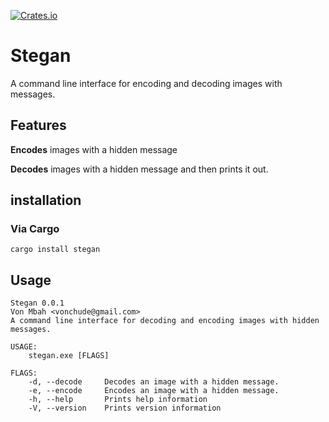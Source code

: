 [![Crates.io](https://img.shields.io/crates/v/stegan.svg)](https://crates.io/crates/stegan)

# Stegan
A command line interface for encoding and decoding images with messages.

## Features
**Encodes** images with a hidden message

**Decodes** images with a hidden message and then prints it out.

## installation
### Via Cargo
```
cargo install stegan
```


## Usage
```
Stegan 0.0.1
Von Mbah <vonchude@gmail.com>
A command line interface for decoding and encoding images with hidden messages.

USAGE:
    stegan.exe [FLAGS]

FLAGS:
    -d, --decode     Decodes an image with a hidden message.
    -e, --encode     Encodes an image with a hidden message.
    -h, --help       Prints help information
    -V, --version    Prints version information
```
